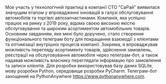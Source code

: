Моя участь у технологічній практиці в компанії СТО "СаРай" виявилася значущим етапом у впровадженні інновацій в галузі обслуговування автомобілів та торгівлі автозапчастинами. Компанія, яка успішно працює на ринку з 2019 року, відома своєю високою якістю обслуговування та широким асортиментом автомобільних товарів.
Основним завданням, яке мені було доручено, стало створення функціонального телеграм боту для покращення взаємодії з клієнтами та оптимізації внутрішніх процесів компанії. Зокрема, я впроваджував можливість перегляду асортименту товарів, здійснення замовлень, реєстрації на обслуговування автомобіля через телеграм-бот, а також надавав можливість власнику переглядати інформацію про замовлення та записи клієнтів.
Для розробки використовував базу даних SQLite, мову розробки Python, середовище розробки PyCharm.
Телеграм-бот захощений на PythonAnywhere https://www.pythonanywhere.com.
